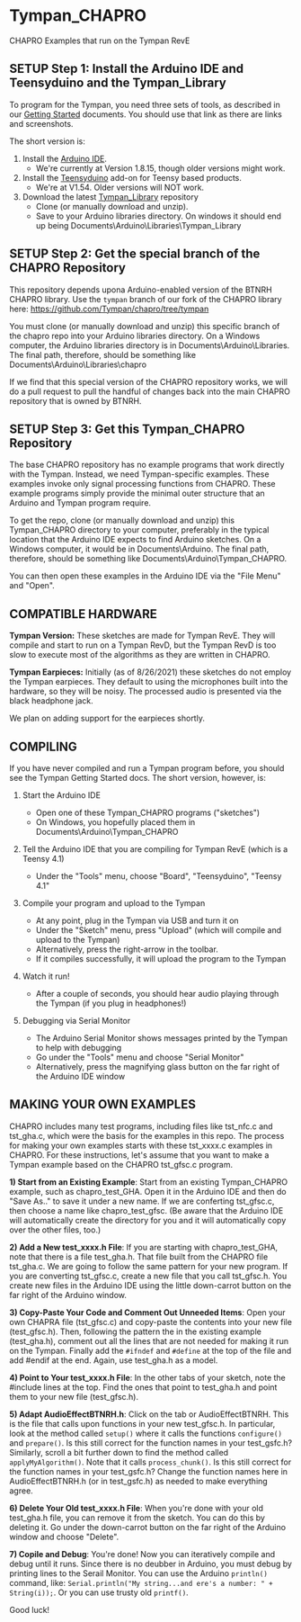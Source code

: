 # Tympan_CHAPRO
 CHAPRO Examples that run on the Tympan RevE

## SETUP Step 1: Install the Arduino IDE and Teensyduino and the Tympan_Library

To program for the Tympan, you need three sets of tools, as described in our [Getting Started](https://github.com/Tympan/Docs/wiki/Getting-Started-with-Tympan#install-software) documents.  You should use that link as there are links and screenshots.

The short version is:
1) Install the [Arduino IDE](https://www.arduino.cc/en/software).  
    * We're currently at Version 1.8.15, though older versions might work.
3) Install the [Teensyduino](https://www.pjrc.com/teensy/td_download.html) add-on for Teensy based products.
    * We're at V1.54.  Older versions will NOT work.
5) Download the latest [Tympan_Library](https://github.com/Tympan/Tympan_Library) repository
    * Clone (or manually download and unzip).
    * Save to your Arduino libraries directory.  On windows it should end up being Documents\Arduino\Libraries\Tympan_Library

## SETUP Step 2: Get the special branch of the CHAPRO Repository

This repository depends upona Arduino-enabled version of the BTNRH CHAPRO library.  Use the `tympan` branch of our fork of the CHAPRO library here: https://github.com/Tympan/chapro/tree/tympan

You must clone (or manually download and unzip) this specific branch of the chapro repo into your Arduino libraries directory.  On a Windows computer, the Arduino libraries directory is in Documents\Arduino\Libraries.  The final path, therefore, should be something like Documents\Arduino\Libraries\chapro

If we find that this special version of the CHAPRO repository works, we will do a pull request to pull the handful of changes back into the main CHAPRO repository that is owned by BTNRH.

## SETUP Step 3: Get this Tympan_CHAPRO Repository

The base CHAPRO repository has no example programs that work directly with the Tympan.  Instead, we need Tympan-specific examples.  These examples invoke only signal processing functions from CHAPRO.  These example programs simply provide the minimal outer structure that an Arduino and Tympan program require.

To get the repo, clone (or manually download and unzip) this Tympan_CHAPRO directory to your computer, preferably in the typical location that the Arduino IDE expects to find Arduino sketches.  On a Windows computer, it would be in Documents\Arduino.  The final path, therefore, should be something like Documents\Arduino\Tympan_CHAPRO.

You can then open these examples in the Arduino IDE via the "File Menu" and "Open".

## COMPATIBLE HARDWARE

**Tympan Version:** These sketches are made for Tympan RevE.  They will compile and start to run on a Tympan RevD, but the Tympan RevD is too slow to execute most of the algorithms as they are written in CHAPRO.  

**Tympan Earpieces:** Initially (as of 8/26/2021) these sketches do not employ the Tympan earpieces.  They default to using the microphones built into the hardware, so they will be noisy.  The processed audio is presented via the black headphone jack.

We plan on adding support for the earpieces shortly.

## COMPILING

If you have never compiled and run a Tympan program before, you should see the Tympan Getting Started docs.  The short version, however, is:

1) Start the Arduino IDE
    * Open one of these Tympan_CHAPRO programs ("sketches")
    * On Windows, you hopefully placed them in Documents\Arduino\Tympan_CHAPRO

2) Tell the Arduino IDE that you are compiling for Tympan RevE (which is a Teensy 4.1)
    * Under the "Tools" menu, choose "Board", "Teensyduino", "Teensy 4.1"

3) Compile your program and upload to the Tympan
    * At any point, plug in the Tympan via USB and turn it on
    * Under the "Sketch" menu, press "Upload" (which will compile and upload to the Tympan)
    * Alternatively, press the right-arrow in the toolbar.
    * If it compiles successfully, it will upload the program to the Tympan

4) Watch it run!
    * After a couple of seconds, you should hear audio playing through the Tympan (if you plug in headphones!)

5) Debugging via Serial Monitor
    * The Arduino Serial Monitor shows messages printed by the Tympan to help with debugging
    * Go under the "Tools" menu and choose "Serial Monitor"
    * Alternatively, press the magnifying glass button on the far right of the Arduino IDE window

## MAKING YOUR OWN EXAMPLES

CHAPRO includes many test programs, including files like tst_nfc.c and tst_gha.c, which were the basis for the examples in this repo.  The process for making your own examples starts with these tst_xxxx.c examples in CHAPRO.  For these instructions, let's assume that you want to make a Tympan example based on the CHAPRO tst_gfsc.c program.

**1) Start from an Existing Example**: Start from an existing Tympan_CHAPRO example, such as chapro_test_GHA.  Open it in the Arduino IDE and then do "Save As.." to save it under a new name.  If we are conferting tst_gfsc.c, then choose a name like chapro_test_gfsc.  (Be aware that the Arduino IDE will automatically create the directory for you and it will automatically copy over the other files, too.)

**2) Add a New test_xxxx.h File**:  If you are starting with chapro_test_GHA, note that there is a file test_gha.h.  That file built from the CHAPRO file tst_gha.c.  We are going to follow the same pattern for your new program.  If you are converting tst_gfsc.c, create a new file that you call tst_gfsc.h.  You create new files in the Arduino IDE using the little down-carrot button on the far right of the Arduino window.

**3) Copy-Paste Your Code and Comment Out Unneeded Items**:  Open your own CHAPRA file (tst_gfsc.c) and copy-paste the contents into your new file (test_gfsc.h).  Then, following the pattern the in the existing example (test_gha.h), comment out all the lines that are not needed for making it run on the Tympan.  Finally add the `#ifndef` and `#define` at the top of the file and add #endif at the end.  Again, use test_gha.h as a model.

**4) Point to Your test_xxxx.h File**:  In the other tabs of your sketch, note the #include lines at the top.  Find the ones that point to test_gha.h and point them to your new file (test_gfsc.h).

**5) Adapt AudioEffectBTNRH.h**: Click on the tab or AudioEffectBTNRH.  This is the file that calls upon functions in your new test_gfsc.h.  In particular, look at the method called `setup()` where it calls the functions `configure()` and `prepare()`.  Is this still correct for the function names in your test_gsfc.h?  Similarly, scroll a bit further down to find the method called `applyMyAlgorithm()`.  Note that it calls `process_chunk()`.  Is this still correct for the function names in your test_gsfc.h?  Change the function names here in AudioEffectBTNRH.h (or in test_gsfc.h) as needed to make everything agree.

**6) Delete Your Old test_xxxx.h File**:  When you're done with your old test_gha.h file, you can remove it from the sketch.  You can do this by deleting it.  Go under the down-carrot button on the far right of the Arduino window and choose "Delete".

**7) Copile and Debug**:  You're done!  Now you can iteratively compile and debug until it runs.  Since there is no deubber in Arduino, you must debug by printing lines to the Serail Monitor.  You can use the Arduino `println()` command, like: `Serial.println("My string...and ere's a number: " + String(i));`.  Or you can use trusty old `printf()`.

Good luck!
